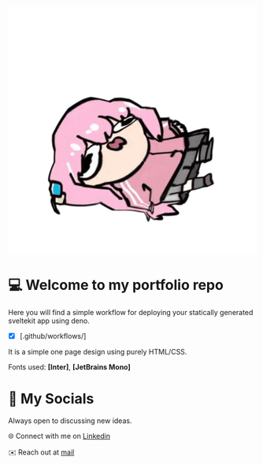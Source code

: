 ![Bocchi](https://raw.githubusercontent.com/ashrv12/portfolio/refs/heads/main/src/lib/assets/bocchi-transparent.png)

# 💻 Welcome to my portfolio repo

Here you will find a simple workflow for deploying your statically generated sveltekit app using deno.

- [x] [.github/workflows/]

It is a simple one page design using purely HTML/CSS.

Fonts used: **[Inter]**, **[JetBrains Mono]**

# 👋 My Socials

Always open to discussing new ideas.

🌐 Connect with me on [Linkedin](https://www.linkedin.com/in/ariyashiravb/)

✉️ Reach out at [mail](bshirav@gmail.com)
